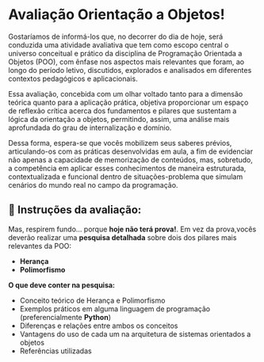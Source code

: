 # Avaliação Orientação a Objetos!

Gostaríamos de informá-los que, no decorrer do dia de hoje, será conduzida uma atividade avaliativa que tem como escopo central o universo conceitual e prático da disciplina de Programação Orientada a Objetos (POO), com ênfase nos aspectos mais relevantes que foram, ao longo do período letivo, discutidos, explorados e analisados em diferentes contextos pedagógicos e aplicacionais.

Essa avaliação, concebida com um olhar voltado tanto para a dimensão teórica quanto para a aplicação prática, objetiva proporcionar um espaço de reflexão crítica acerca dos fundamentos e pilares que sustentam a lógica da orientação a objetos, permitindo, assim, uma análise mais aprofundada do grau de internalização e domínio.

Dessa forma, espera-se que vocês mobilizem seus saberes prévios, articulando-os com as práticas desenvolvidas em aula, a fim de evidenciar não apenas a capacidade de memorização de conteúdos, mas, sobretudo, a competência em aplicar esses conhecimentos de maneira estruturada, contextualizada e funcional dentro de situações-problema que simulam cenários do mundo real no campo da programação.


## 📌 Instruções da avaliação:

Mas, respirem fundo… porque **hoje não terá prova!**. Em vez da prova,vocês deverão realizar uma **pesquisa detalhada** sobre dois dos pilares mais relevantes da POO:

-   **Herança**
-   **Polimorfismo**

**O que deve conter na pesquisa:**

-   Conceito teórico de Herança e Polimorfismo
-   Exemplos práticos em alguma linguagem de programação (preferencialmente **Python**)
-   Diferenças e relações entre ambos os conceitos
-   Vantagens do uso de cada um na arquitetura de sistemas orientados a objetos
-   Referências utilizadas
